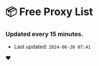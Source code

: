 # :package: Free Proxy List
### Updated every 15 minutes.

- Last updated: `2024-06-20 07:41`

:heart:
